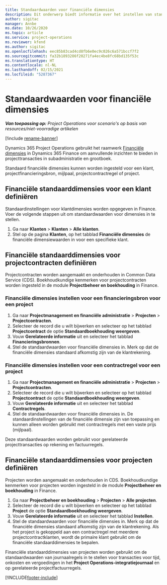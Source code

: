 ```yaml
---
title: Standaardwaarden voor financiële dimensies
description: Dit onderwerp biedt informatie over het instellen van standaardinstellingen voor financiële dimensies.
author: sigitac
manager: Annbe
ms.date: 10/26/2020
ms.topic: article
ms.service: project-operations
ms.reviewer: kfend
ms.author: sigitac
ms.openlocfilehash: eec85b83cad4cd8fb6e0ec9c026c6a571bccf7f2
ms.sourcegitcommit: fa32b1893286f20271fa4ec4be8fc68bd135f53c
ms.translationtype: HT
ms.contentlocale: nl-NL
ms.lasthandoff: 02/15/2021
ms.locfileid: "5287367"
---
```

# <a name="financial-dimension-defaults"></a>Standaardwaarden voor financiële dimensies

_**Van toepassing op:** Project Operations voor scenario's op basis van resources/niet-voorradige artikelen_

[!include [rename-banner](~/includes/cc-data-platform-banner.md)]

Dynamics 365 Project Operations gebruikt het raamwerk [Financiële dimensies](https://docs.microsoft.com/dynamics365/finance/general-ledger/financial-dimensions) in Dynamics 365 Finance om aanvullende inzichten te bieden in projecttransacties in subadministratie en grootboek.

Standaard financiële dimensies kunnen worden ingesteld voor een klant, projectfinancieringsbron, mijlpaal, projectcontractregel of project.

## <a name="define-default-financial-dimensions-for-a-customer"></a>Financiële standaarddimensies voor een klant definiëren

Standaardinstellingen voor klantdimensies worden opgegeven in Finance. Voer de volgende stappen uit om standaardwaarden voor dimensies in te stellen.

1. Ga naar **Klanten** > **Klanten** > **Alle klanten**.
2. Stel op de pagina **Klanten**, op het tabblad **Financiële dimensies** de financiële dimensiewaarden in voor een specifieke klant.

## <a name="define-default-financial-dimensions-for-project-contracts"></a>Financiële standaarddimensies voor projectcontracten definiëren

Projectcontracten worden aangemaakt en onderhouden in Common Data Service (CDS). Boekhoudkundige kenmerken voor projectcontracten worden ingesteld in de module **Projectbeheer en boekhouding** in Finance.

### <a name="set-financial-dimensions-for-a-project-funding-source"></a>Financiële dimensies instellen voor een financieringsbron voor een project

1. Ga naar **Projectmanagement en financiële administratie** > **Projecten** > **Projectcontracten**.
2. Selecteer de record die u wilt bijwerken en selecteer op het tabblad **Projectcontract** de optie **Standaardboekhouding weergeven**.
3. Vouw **Gerelateerde informatie** uit en selecteer het tabblad **Financieringsbronnen**.
4. Stel de standaardwaarden voor financiële dimensies in. Merk op dat de financiële dimensies standaard afkomstig zijn van de klantrekening.

### <a name="set-financial-dimensions-for-a-project-contract-line"></a>Financiële dimensies instellen voor een contractregel voor een project

1. Ga naar **Projectmanagement en financiële administratie** > **Projecten** > **Projectcontracten**.
2. Selecteer de record die u wilt bijwerken en selecteer op het tabblad **Projectcontract** de optie **Standaardboekhouding weergeven**.
3. Vouw **Gerelateerde informatie** uit en selecteer het tabblad **Contractregels**.
4. Stel de standaardwaarden voor financiële dimensies in. De standaardinstellingen van de financiële dimensie zijn van toepassing en kunnen alleen worden gebruikt met contractregels met een vaste prijs (mijlpaal).

Deze standaardwaarden worden gebruikt voor gerelateerde projecttransacties op rekening en factuurregels.

## <a name="define-default-financial-dimensions-for-projects"></a>Financiële standaarddimensies voor projecten definiëren

Projecten worden aangemaakt en onderhouden in CDS. Boekhoudkundige kenmerken voor projecten worden ingesteld in de module **Projectbeheer en boekhouding** in Finance.

1. Ga naar **Projectbeheer en boekhouding** > **Projecten** > **Alle projecten**.
2. Selecteer de record die u wilt bijwerken en selecteer op het tabblad **Project** de optie **Standaardboekhouding weergeven**.
3. Vouw **Gerelateerde informatie** uit en selecteer het tabblad **Instellen**.
4. Stel de standaardwaarden voor financiële dimensies in. Merk op dat de financiële dimensies standaard afkomstig zijn van de klantrekening. Als het project is gekoppeld aan een contractregel met meerdere projectcontractklanten, wordt de primaire klant gebruikt om de financiële standaarddimensies te bepalen.

Financiële standaarddimensies van projecten worden gebruikt om de standaardwaarden van journaalregels in te stellen voor transacties voor tijd, onkosten en vergoedingen in het **Project Operations-integratiejournaal** en op gerelateerde projectfactuurregels.


[!INCLUDE[footer-include](../includes/footer-banner.md)]